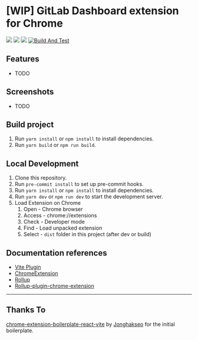 # [WIP] GitLab Dashboard extension for Chrome

![](https://img.shields.io/badge/React-61DAFB?style=flat-square&logo=react&logoColor=black)
![](https://img.shields.io/badge/Typescript-3178C6?style=flat-square&logo=typescript&logoColor=white)
![](https://badges.aleen42.com/src/vitejs.svg)
[![Build And Test](https://github.com/aarcangeli/chrome-gitlab-dashboard/actions/workflows/build.yml/badge.svg?branch=main)](https://github.com/aarcangeli/chrome-gitlab-dashboard/actions/workflows/build.yml)

## Features

- TODO

## Screenshots

- TODO

## Build project

1. Run `yarn install` or `npm install` to install dependencies.
2. Run `yarn build` or `npm run build`.

## Local Development

1. Clone this repository.
2. Run `pre-commit install` to set up pre-commit hooks.
3. Run `yarn install` or `npm install` to install dependencies.
4. Run `yarn dev` or `npm run dev` to start the development server.
5. Load Extension on Chrome
   1. Open - Chrome browser
   2. Access - chrome://extensions
   3. Check - Developer mode
   4. Find - Load unpacked extension
   5. Select - `dist` folder in this project (after dev or build)

## Documentation references

- [Vite Plugin](https://vitejs.dev/guide/api-plugin.html)
- [ChromeExtension](https://developer.chrome.com/docs/extensions/mv3/)
- [Rollup](https://rollupjs.org/guide/en/)
- [Rollup-plugin-chrome-extension](https://www.extend-chrome.dev/rollup-plugin)

---

## Thanks To

[chrome-extension-boilerplate-react-vite](https://github.com/Jonghakseo/chrome-extension-boilerplate-react-vite) by [Jonghakseo](https://github.com/Jonghakseo) for the initial boilerplate.
